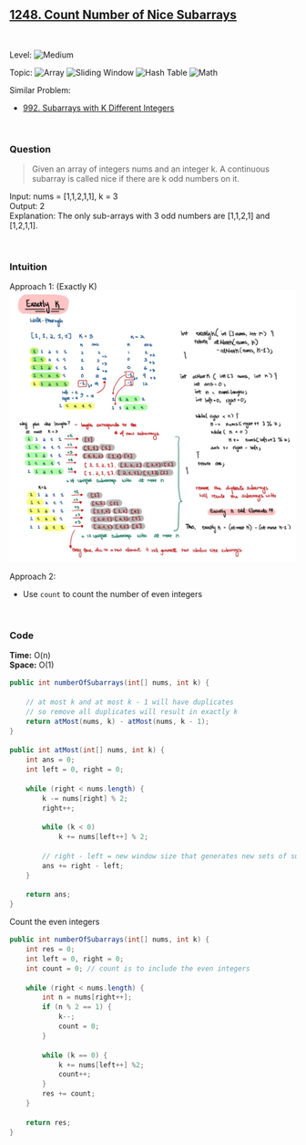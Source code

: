 ## [1248. Count Number of Nice Subarrays](https://leetcode.com/problems/count-number-of-nice-subarrays/)

<br>

Level:
![Medium](https://img.shields.io/badge/-Medium-ff8000)

Topic:
![Array](https://img.shields.io/badge/-Array-66b3ff)
![Sliding Window](https://img.shields.io/badge/-Sliding_Window-9966ff)
![Hash Table](https://img.shields.io/badge/-Hash_Table-0073e6)
![Math](https://img.shields.io/badge/-Math-8800cc)

Similar Problem:

- [992. Subarrays with K Different Integers](0992.md)

<br>

### Question

> Given an array of integers nums and an integer k. A continuous subarray is called nice if there are k odd numbers on it.

Input: nums = [1,1,2,1,1], k = 3  
Output: 2  
Explanation: The only sub-arrays with 3 odd numbers are [1,1,2,1] and [1,2,1,1].

<br>

### Intuition

Approach 1: (Exactly K)
![SlidingWindow_ExactlyK](SlidingWindow_ExactlyK.jpg)

Approach 2:

- Use `count` to count the number of even integers

<br>

### Code

**Time:** O(n)  
**Space:** O(1)

```java
public int numberOfSubarrays(int[] nums, int k) {

    // at most k and at most k - 1 will have duplicates
    // so remove all duplicates will result in exactly k
    return atMost(nums, k) - atMost(nums, k - 1);
}

public int atMost(int[] nums, int k) {
    int ans = 0;
    int left = 0, right = 0;

    while (right < nums.length) {
        k -= nums[right] % 2;
        right++;

        while (k < 0)
            k += nums[left++] % 2;

        // right - left = new window size that generates new sets of subarrays
        ans += right - left;
    }

    return ans;
}
```

Count the even integers

```java
public int numberOfSubarrays(int[] nums, int k) {
    int res = 0;
    int left = 0, right = 0;
    int count = 0; // count is to include the even integers

    while (right < nums.length) {
        int n = nums[right++];
        if (n % 2 == 1) {
            k--;
            count = 0;
        }

        while (k == 0) {
            k += nums[left++] %2;
            count++;
        }
        res += count;
    }

    return res;
}
```

